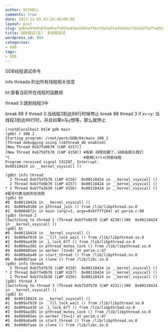 ```yaml
---
author: UCSHELL
comments: true
date: 2013-11-05 02:34:45+00:00
layout: post
slug: gdb%e8%b0%83%e8%af%95%e4%ba%94%ef%bc%9a%e5%a4%9a%e7%ba%bf%e7%a8%8b%e8%b0%83%e8%af%95
title: GDB调试(五)：多线程调试
wordpress_id: 894
categories:
- GDB
tags:
- GDB
---
```


GDB线程调试命令

info threads:列出所有线程相关信息

bt:查看当前所在线程的函数帧

thread 3:跳到线程3中

break 88 if thread 3:当线程3到达88行时候停止
break 88 thread 3 if x==y: 当线程3到达88行时，并且如果x与y想等，那么就停止

    
    [root@localhost 04]# gdb main  
    (gdb) r 100 2 
    Starting program: /root/work/GDB/04/main 100 2
    [Thread debugging using libthread_db enabled] 
    [New Thread 0xb7fe0b70 (LWP 4157)]            
    [New Thread 0xb75dfb70 (LWP 4158)] #有新 线程创建了，GDB会提示我们
    ^C                                 #使用Ctrl+C终断线程          
    Program received signal SIGINT, Interrupt.    
    0x00110424 in __kernel_vsyscall ()            
    
    (gdb) info thread
      3 Thread 0xb75dfb70 (LWP 4158)  0x00110424 in __kernel_vsyscall ()
      2 Thread 0xb7fe0b70 (LWP 4157)  0x00110424 in __kernel_vsyscall ()
    * 1 Thread 0xb7fe2b30 (LWP 4156)  0x00110424 in __kernel_vsyscall ()
    #星号代表当前所在线程
    (gdb) bt                                                            
    #0  0x00110424 in __kernel_vsyscall ()                              
    #1  0x009a910d in pthread_join () from /lib/libpthread.so.0         
    #2  0x0804872c in main (argc=3, argv=0xbffff264) at perim.c:80  
    (gdb) thread 2
    [Switching to thread 2 (Thread 0xb7fe0b70 (LWP 4230))]#0  0x00110424 in __kernel_vsyscall ()                                                                            
    (gdb) bt                                                                            
    #0  0x00110424 in __kernel_vsyscall ()                                              
    #1  0x009af019 in __lll_lock_wait () from /lib/libpthread.so.0                      
    #2  0x009aa430 in _L_lock_677 () from /lib/libpthread.so.0                          
    #3  0x009aa301 in pthread_mutex_lock () from /lib/libpthread.so.0                   
    #4  0x080485ee in worker (tn=0) at perim.c:47                                       
    #5  0x009a8a49 in start_thread () from /lib/libpthread.so.0                         
    #6  0x008bfaae in clone () from /lib/libc.so.6                                      
    (gdb) info thread
      3 Thread 0xb75dfb70 (LWP 4158)  0x00110424 in __kernel_vsyscall ()
    * 2 Thread 0xb7fe0b70 (LWP 4157)  0x00110424 in __kernel_vsyscall ()
      1 Thread 0xb7fe2b30 (LWP 4156)  0x00110424 in __kernel_vsyscall ()
    (gdb) thread 3
    [Switching to thread 3 (Thread 0xb75dfb70 (LWP 4231))]#0  0x00110424 in __kernel_vsyscall ()                                                                            
    (gdb) bt                                                                            
    #0  0x00110424 in __kernel_vsyscall ()                                              
    #1  0x009af019 in __lll_lock_wait () from /lib/libpthread.so.0                      
    #2  0x009aa430 in _L_lock_677 () from /lib/libpthread.so.0                          
    #3  0x009aa301 in pthread_mutex_lock () from /lib/libpthread.so.0                   
    #4  0x080485ee in worker (tn=1) at perim.c:47                                       
    #5  0x009a8a49 in start_thread () from /lib/libpthread.so.0                         
    #6  0x008bfaae in clone () from /lib/libc.so.6     
    








